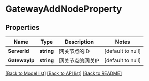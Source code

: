 # GatewayAddNodeProperty

## Properties
Name | Type | Description | Notes
------------ | ------------- | ------------- | -------------
**ServerId** | **string** | 网关节点的ID | [default to null]
**GatewayIp** | **string** | 网关节点的网关IP | [default to null]

[[Back to Model list]](../README.md#documentation-for-models) [[Back to API list]](../README.md#documentation-for-api-endpoints) [[Back to README]](../README.md)



